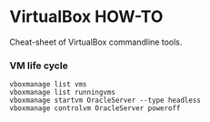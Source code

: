 # VirtualBox HOW-TO
Cheat-sheet of VirtualBox commandline tools.

### VM life cycle
```
vboxmanage list vms
vboxmanage list runningvms
vboxmanage startvm OracleServer --type headless
vboxmanage controlvm OracleServer poweroff
```
